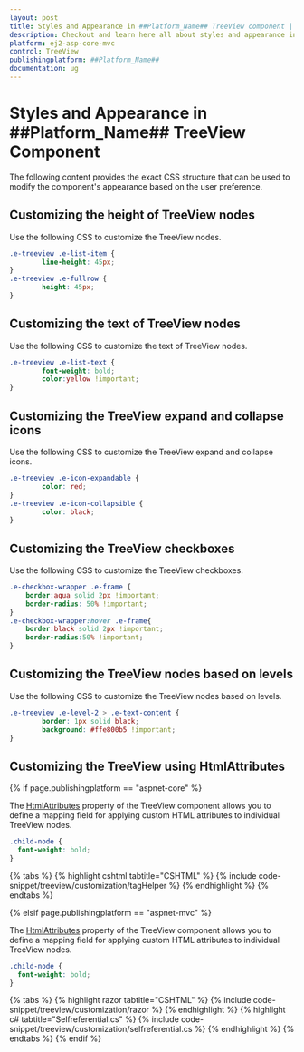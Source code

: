 ```yaml
---
layout: post
title: Styles and Appearance in ##Platform_Name## TreeView component | Syncfusion
description: Checkout and learn here all about styles and appearance in Syncfusion ##Platform_Name# TreeView component of Syncfusion Essential JS 2 and more.
platform: ej2-asp-core-mvc
control: TreeView
publishingplatform: ##Platform_Name##
documentation: ug
---
```


# Styles and Appearance in ##Platform_Name## TreeView Component

The following content provides the exact CSS structure that can be used to modify the component's appearance based on the user preference.

## Customizing the height of TreeView nodes

Use the following CSS to customize the TreeView nodes.

```css
.e-treeview .e-list-item { 
        line-height: 45px; 
} 
.e-treeview .e-fullrow { 
        height: 45px; 
}
```

## Customizing the text of TreeView nodes

Use the following CSS to customize the text of TreeView nodes.

```css
.e-treeview .e-list-text { 
        font-weight: bold;
        color:yellow !important;
} 
```

## Customizing the TreeView expand and collapse icons

Use the following CSS to customize the TreeView expand and collapse icons.

```css
.e-treeview .e-icon-expandable { 
        color: red; 
} 
.e-treeview .e-icon-collapsible { 
        color: black; 
}
```

## Customizing the TreeView checkboxes

Use the following CSS to customize the TreeView checkboxes.

```css
.e-checkbox-wrapper .e-frame {
    border:aqua solid 2px !important;
    border-radius: 50% !important;
}
.e-checkbox-wrapper:hover .e-frame{
    border:black solid 2px !important;
    border-radius:50% !important;
}
```
## Customizing the TreeView nodes based on levels

Use the following CSS to customize the TreeView nodes based on levels.

```css
.e-treeview .e-level-2 > .e-text-content { 
        border: 1px solid black; 
        background: #ffe800b5 !important;
} 
```

## Customizing the TreeView using HtmlAttributes

{% if page.publishingplatform == "aspnet-core" %}

The [HtmlAttributes](https://help.syncfusion.com/cr/aspnetcore-js2/Syncfusion.EJ2.Navigations.TreeViewFieldsSettings.html#Syncfusion_EJ2_Navigations_TreeViewFieldsSettings_HtmlAttributes) property of the TreeView component allows you to define a mapping field for applying custom HTML attributes to individual TreeView nodes.

```css
.child-node {
  font-weight: bold;
}
```

{% tabs %}
{% highlight cshtml tabtitle="CSHTML" %}
{% include code-snippet/treeview/customization/tagHelper %}
{% endhighlight %}
{% endtabs %}

{% elsif page.publishingplatform == "aspnet-mvc" %}


The [HtmlAttributes](https://help.syncfusion.com/cr/aspnetmvc-js2/Syncfusion.EJ2.Navigations.TreeViewFieldsSettings.html#Syncfusion_EJ2_Navigations_TreeViewFieldsSettings_HtmlAttributes) property of the TreeView component allows you to define a mapping field for applying custom HTML attributes to individual TreeView nodes.

```css
.child-node {
  font-weight: bold;
}
```

{% tabs %}
{% highlight razor tabtitle="CSHTML" %}
{% include code-snippet/treeview/customization/razor %}
{% endhighlight %}
{% highlight c# tabtitle="Selfreferential.cs" %}
{% include code-snippet/treeview/customization/selfreferential.cs %}
{% endhighlight %}
{% endtabs %}
{% endif %}